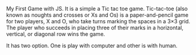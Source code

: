 My First Game with JS.
It is a simple a Tic tac toe game.
Tic-tac-toe (also known as noughts and crosses or Xs and Os) is a paper-and-pencil game for two players, X and O,
who take turns marking the spaces in a 3×3 grid.
The player who succeeds in placing three of their marks in a horizontal, vertical, or diagonal row wins the game.


It has two option.
One is play with computer and other is with human.
